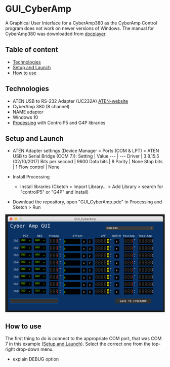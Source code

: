# GUI_CyberAmp
A Graphical User Interface for a CyberAmp380 as the CyberAmp Control program does not work on newer versions of Windows. The manual for CyberAmp380 was downloaded from [docplayer].

## Table of content
* [Technologies](#technologies)
* [Setup and Launch](#setup-and-launch)
* [How to use](#how-to-use)

## Technologies
- ATEN USB to RS-232 Adapter (UC232A) [ATEN-website]
- CyberAmp 380 (8 channel)
- NAME adaptor
- Windows 10
- [Processing] with ControlP5 and G4P libraries

## Setup and Launch
- ATEN Adapter settings (Device Manager > Ports (COM & LPT) > ATEN USB to Serial Bridge (COM 7)):
    Setting | Value
    --- | ---
    Driver | 3.8.15.5 (02/10/2017)
    Bits per second | 9600
    Data bits | 8
    Parity | None
    Stop bits | 1
    Flow control | None
    
- Install Processing
    - Install libraries (Cketch > Import Library... > Add Library > search for "controlP5" or "G4P" and Install)
- Download the repository, open "GUI_CyberAmp.pde" in Processing and Sketch > Run

![Screenshot](GUI_CyberAmp_preConnect.png)

## How to use
The first thing to do is connect to the appropriate COM port, that was COM 7 in this example  ([Setup and Launch](#setup-and-launch)).
Select the correct one from the top-right drop-down menu.
- explain DEBUG option


[docplayer]: https://docplayer.fr/155872871-Cyberamp-380-operator-s-manual.html
[ATEN-website]: https://www.aten.com/global/en/products/usb-&-thunderbolt/usb-converters/uc232a/
[Processing]: https://processing.org/
